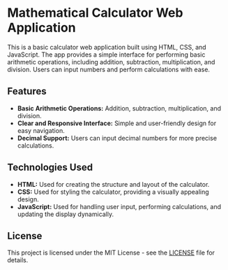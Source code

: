 # Mathematical Calculator Web Application

This is a basic calculator web application built using HTML, CSS, and JavaScript. The app provides a simple interface for performing basic arithmetic operations, including addition, subtraction, multiplication, and division. Users can input numbers and perform calculations with ease.

## Features

- **Basic Arithmetic Operations:** Addition, subtraction, multiplication, and division.
- **Clear and Responsive Interface:** Simple and user-friendly design for easy navigation.
- **Decimal Support:** Users can input decimal numbers for more precise calculations.

## Technologies Used

- **HTML:** Used for creating the structure and layout of the calculator.
- **CSS:** Used for styling the calculator, providing a visually appealing design.
- **JavaScript:** Used for handling user input, performing calculations, and updating the display dynamically.


## License

This project is licensed under the MIT License - see the [LICENSE](LICENSE) file for details.
